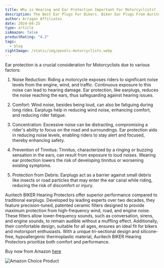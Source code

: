 ```yaml
---
title: Why is Hearing and Ear Protection Important For Motorcyclists?
description: The Best Ear Plugs For Bikers. Biker Ear Plugs From Auritech
author: Arragon Affiliates
date: 2024-04-25
type: article
isAmazon: false
productRating: "4.2"
tags:
  - blog
rightImage: /static/img/pexels-motorcyclists.webp
---
```

Ear protection is a crucial consideration for Motorcyclists due to various factors:

1.	Noise Reduction: Riding a motorcycle exposes riders to significant noise levels from the engine, wind, and traffic. Continuous exposure to this noise can lead to hearing damage. Ear protection, like earplugs, reduces the noise reaching the ears, thus safeguarding against hearing issues.

2.	Comfort: Wind noise, besides being loud, can also be fatiguing during long rides. Earplugs help in reducing wind noise, enhancing comfort, and reducing rider fatigue.

3.	Concentration: Excessive noise can be distracting, compromising a rider's ability to focus on the road and surroundings. Ear protection aids in reducing noise levels, enabling riders to stay alert and focused, thereby enhancing safety.

4.	Prevention of Tinnitus: Tinnitus, characterized by a ringing or buzzing sensation in the ears, can result from exposure to loud noises. Wearing ear protection lowers the risk of developing tinnitus or worsening existing symptoms.

5.	Protection from Debris: Earplugs act as a barrier against small debris like insects or road particles that may enter the ear canal while riding, reducing the risk of discomfort or injury.

Auritech BIKER Hearing Protectors offer superior performance compared to traditional earplugs. Developed by leading experts over two decades, they feature precision-tuned, patented ceramic filters designed to provide maximum protection from high-frequency wind, road, and engine noise. These filters allow lower-frequency sounds, such as conversation, sirens, and engine sounds, to remain audible without a muffling effect. Additionally, their comfortable design, suitable for all ages, ensures an ideal fit for bikers and motorsport enthusiasts. With a unique tri-sectional design and silicone-free, hypoallergenic thermoplastic material, Auritech BIKER Hearing Protectors prioritize both comfort and performance.



Buy now from Amazon [here](https://www.amazon.co.uk/Auritech-BIKER-Earplugs-Intelligent-Motorcyclists/dp/B01FUFT0SW?maas=maas_adg_C21708103096B6C69FBB4BFB746EEE52_afap_abs&ref_=aa_maas&tag=maas)

![](/static/img/amazons_choice.png "Amazon Choice Product")

